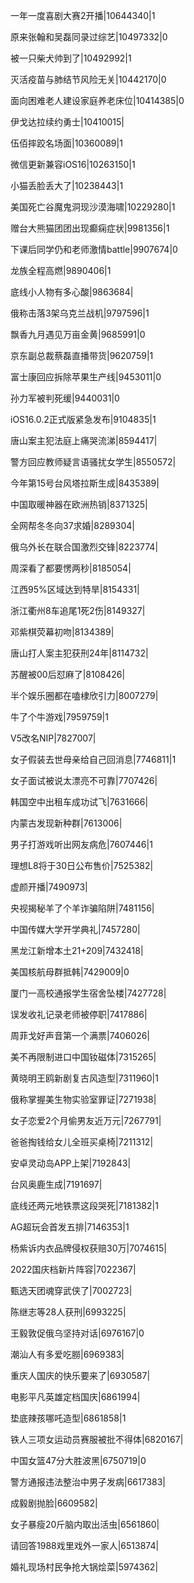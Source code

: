 一年一度喜剧大赛2开播|10644340|1

原来张翰和吴磊同录过综艺|10497332|0

被一只柴犬帅到了|10492992|1

灭活疫苗与肺结节风险无关|10442170|0

面向困难老人建设家庭养老床位|10414385|0

伊戈达拉续约勇士|10410015|

伍佰摔跤名场面|10360089|1

微信更新兼容iOS16|10263150|1

小猫丢脸丢大了|10238443|1

美国死亡谷魔鬼洞现沙漠海啸|10229280|1

赠台大熊猫团团出现癫痫症状|9981356|1

下课后同学仍和老师激情battle|9907674|0

龙族全程高燃|9890406|1

底线小人物有多心酸|9863684|

俄称击落3架乌克兰战机|9797596|1

飘香九月遇见万亩金黄|9685991|0

京东副总裁蔡磊直播带货|9620759|1

富士康回应拆除苹果生产线|9453011|0

孙力军被判死缓|9440031|0

iOS16.0.2正式版紧急发布|9104835|1

唐山案主犯法庭上痛哭流涕|8594417|

警方回应教师疑言语骚扰女学生|8550572|

今年第15号台风塔拉斯生成|8435389|

中国取暖神器在欧洲热销|8371325|

全网帮冬冬向37求婚|8289304|

俄乌外长在联合国激烈交锋|8223774|

周深看了都要愣两秒|8185054|

江西95%区域达到特旱|8154331|

浙江衢州8车追尾1死2伤|8149327|

邓紫棋荧幕初吻|8134389|

唐山打人案主犯获刑24年|8114732|

苏醒被00后怼麻了|8108426|

半个娱乐圈都在嗑棣欣引力|8007279|

牛了个牛游戏|7959759|1

V5改名NIP|7827007|

女子假装去世母亲给自己回消息|7746811|1

女子面试被说太漂亮不可靠|7707426|

韩国空中出租车成功试飞|7631666|

内蒙古发现新种群|7613006|

男子打游戏听出网友病危|7607446|1

理想L8将于30日公布售价|7525382|

虚颜开播|7490973|

央视揭秘羊了个羊诈骗陷阱|7481156|

中国传媒大学开学典礼|7457280|

黑龙江新增本土21+209|7432418|

美国核航母群抵韩|7429009|0

厦门一高校通报学生宿舍坠楼|7427728|

误发收礼记录老师被停职|7417886|

周菲戈好声音第一个满票|7406026|

美不再限制进口中国钕磁体|7315265|

黄晓明王鸥新剧复古风造型|7311960|1

俄称掌握美生物实验室罪证|7271938|

女子恋爱2个月偷男友近万元|7267791|

爸爸掏钱给女儿全班买桌椅|7211312|

安卓灵动岛APP上架|7192843|

台风奥鹿生成|7191697|

底线还两元地铁票这段哭死|7181382|1

AG超玩会首发五排|7146353|1

杨紫诉内衣品牌侵权获赔30万|7074615|

2022国庆档新片阵容|7022367|

甄选天团魂穿武侠了|7002723|

陈继志等28人获刑|6993225|

王毅敦促俄乌坚持对话|6976167|0

潮汕人有多爱吃朥|6969383|

重庆人国庆的快乐要来了|6930587|

电影平凡英雄定档国庆|6861994|

垫底辣孩哪吒造型|6861858|1

铁人三项女运动员赛服被批不得体|6820167|

中国女篮47分大胜波黑|6750719|0

警方通报违法整治中男子发病|6617383|

成毅剧抛脸|6609582|

女子暴瘦20斤脑内取出活虫|6561860|

请回答1988戏里戏外一家人|6513874|

婚礼现场村民争抢大锅烩菜|5974362|

